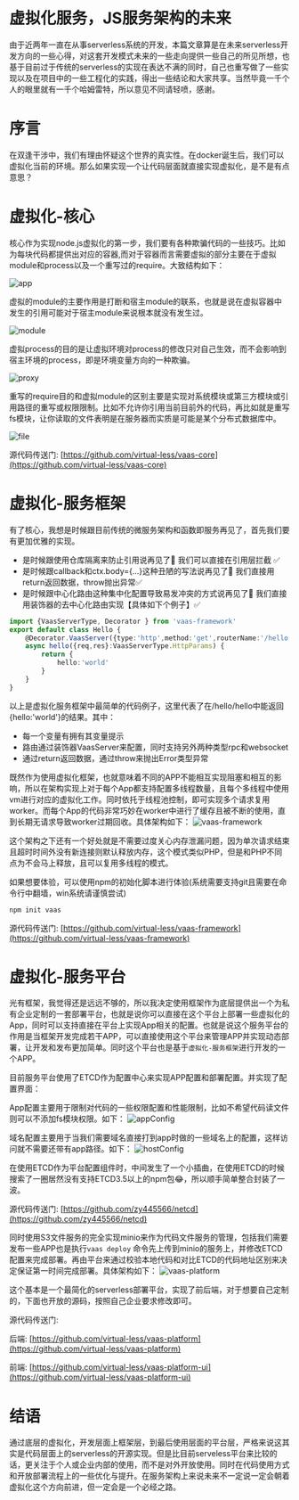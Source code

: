 # 虚拟化服务，JS服务架构的未来
由于近两年一直在从事serverless系统的开发，本篇文章算是在未来serverless开发方向的一些心得，对这套开发模式未来的一些走向提供一些自己的所见所想，也基于目前过于传统的serverless的实现在表达不满的同时，自己也重写做了一些实现以及在项目中的一些工程化的实践，得出一些结论和大家共享。当然毕竟一千个人的眼里就有一千个哈姆雷特，所以意见不同请轻喷，感谢。

# 序言
在双逢干涉中，我们有理由怀疑这个世界的真实性。在docker诞生后，我们可以虚拟化当前的环境。那么如果实现一个让代码层面就直接实现虚拟化，是不是有点意思？

# 虚拟化-核心
核心作为实现node.js虚拟化的第一步，我们要有各种欺骗代码的一些技巧。比如为每块代码都提供出对应的容器,而对于容器而言需要虚拟的部分主要在于虚拟module和process以及一个重写过的require。大致结构如下：

![app](../vm/app.png)

虚拟的module的主要作用是打断和宿主module的联系，也就是说在虚拟容器中发生的引用可能对于宿主module来说根本就没有发生过。

![module](../vm/module.png)

虚拟process的目的是让虚拟环境对process的修改只对自己生效，而不会影响到宿主环境的process，即是环境变量方向的一种欺骗。

![proxy](../vm/proxy.png)

重写的require目的和虚拟module的区别主要是实现对系统模块或第三方模块或引用路径的重写或权限限制。比如不允许你引用当前目前外的代码，再比如就是重写fs模块，让你读取的文件表明是在服务器而实质是可能是某个分布式数据库中。

![file](../vm/file.png)

源代码传送门: [https://github.com/virtual-less/vaas-core](https://github.com/virtual-less/vaas-core)

# 虚拟化-服务框架
有了核心，我想是时候跟目前传统的微服务架构和函数即服务再见了，首先我们要有更加优雅的实现。
* 是时候跟使用仓库隔离来防止引用说再见了👋 我们可以直接在引用层拦截 ✅
* 是时候跟callback和ctx.body={...}这种丑陋的写法说再见了👋 我们直接用return返回数据，throw抛出异常✅
* 是时候跟中心化路由这种集中化配置导致易发冲突的方式说再见了👋 我们直接用装饰器的去中心化路由实现【具体如下个例子】✅

```ts
import {VaasServerType, Decorator } from 'vaas-framework'
export default class Hello {
    @Decorator.VaasServer({type:'http',method:'get',routerName:'/hello'})
    async hello({req,res}:VaasServerType.HttpParams) {
        return {
            hello:'world'
        }
    }
}
```
以上是虚拟化服务框架中最简单的代码例子，这里代表了在/hello/hello中能返回{hello:'world'}的结果。其中：
* 每一个变量有拥有其变量提示
* 路由通过装饰器VaasServer来配置，同时支持另外两种类型rpc和websocket
* 通过return返回数据，通过throw来抛出Error类型异常

既然作为使用虚拟化框架，也就意味着不同的APP不能相互实现阻塞和相互的影响，所以在架构实现上对于每个App都支持配置多线程数量，且每个多线程中使用vm进行对应的虚拟化工作。同时依托于线程池控制，即可实现多个请求复用worker。而每个App的代码非常巧妙在worker中进行了缓存且被不断的使用，直到长期无请求导致worker过期回收。具体架构如下：
![vaas-framework](../vaas-framework.png)

这个架构之下还有一个好处就是不需要过度关心内存泄漏问题，因为单次请求结束且超时时间外没有新连接则默认释放内存，这个模式类似PHP，但是和PHP不同点为不会马上释放，且可以复用多线程的模式。

如果想要体验，可以使用npm的初始化脚本进行体验(系统需要支持git且需要在命令行中翻墙，win系统请谨慎尝试)
```sh
npm init vaas
```
源代码传送门: [https://github.com/virtual-less/vaas-framework](https://github.com/virtual-less/vaas-framework)

# 虚拟化-服务平台
光有框架，我觉得还是远远不够的，所以我决定使用框架作为底层提供出一个为私有企业定制的一套部署平台，也就是说你可以直接在这个平台上部署一些虚拟化的App，同时可以支持直接在平台上实现App相关的配置。也就是说这个服务平台的作用是当框架开发完成若干APP，可以直接使用这个平台来管理APP并实现动态部署，让开发和发布更加简单。同时这个平台也是基于```虚拟化-服务框架```进行开发的一个APP。

目前服务平台使用了ETCD作为配置中心来实现APP配置和部署配置。并实现了配置界面：

App配置主要用于限制对代码的一些权限配置和性能限制，比如不希望代码读文件则可以不添加fs模块权限。如下：
![appConfig](../platform/appConfig.png)

域名配置主要用于当我们需要域名直接打到app时做的一些域名上的配置，这样访问就不需要还带有app路径。如下：
![hostConfig](../platform/hostConfig.png)

在使用ETCD作为平台配置组件时，中间发生了一个小插曲，在使用ETCD的时候搜索了一圈居然没有支持ETCD3.5以上的npm包😂，所以顺手简单整合封装了一波。

源代码传送门: [https://github.com/zy445566/netcd](https://github.com/zy445566/netcd)

同时使用S3文件服务的完全实现minio来作为代码文件服务的管理，包括我们需要发布一些APP也是执行```vaas deploy``` 命令先上传到minio的服务上，并修改ETCD配置来完成部署。再由平台来通过校验本地代码和对比ETCD的代码地址区别来决定保证第一时间完成部署。具体架构如下：
![vaas-platform](../vaas-platform.png)

这个基本是一个最简化的serverless部署平台，实现了前后端，对于想要自己定制的，下面也开放的源码，按照自己企业要求修改即可。

源代码传送门: 

后端: [https://github.com/virtual-less/vaas-platform](https://github.com/virtual-less/vaas-platform)

前端: [https://github.com/virtual-less/vaas-platform-ui](https://github.com/virtual-less/vaas-platform-ui)

# 结语
通过底层的虚拟化，开发层面上框架层，到最后使用层面的平台层，严格来说这其实是代码层面上的serverless的开源实现。但是比目前serveless平台来比较的话，更关注于个人或企业内部的使用，而不是对外开放使用。同时在代码使用方式和开放部署流程上的一些优化与提升。在服务架构上来说未来不一定说一定会朝着虚拟化这个方向前进，但一定会是一个必经之路。


